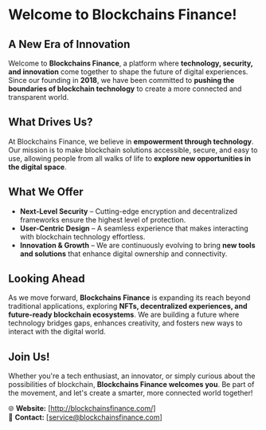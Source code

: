 # Welcome to Blockchains Finance!  

## A New Era of Innovation  

Welcome to **Blockchains Finance**, a platform where **technology, security, and innovation** come together to shape the future of digital experiences. Since our founding in **2018**, we have been committed to **pushing the boundaries of blockchain technology** to create a more connected and transparent world.  

## What Drives Us?  

At Blockchains Finance, we believe in **empowerment through technology**. Our mission is to make blockchain solutions accessible, secure, and easy to use, allowing people from all walks of life to **explore new opportunities in the digital space**.  

## What We Offer  

- **Next-Level Security** – Cutting-edge encryption and decentralized frameworks ensure the highest level of protection.  
- **User-Centric Design** – A seamless experience that makes interacting with blockchain technology effortless.  
- **Innovation & Growth** – We are continuously evolving to bring **new tools and solutions** that enhance digital ownership and connectivity.  

## Looking Ahead  

As we move forward, **Blockchains Finance** is expanding its reach beyond traditional applications, exploring **NFTs, decentralized experiences, and future-ready blockchain ecosystems**. We are building a future where technology bridges gaps, enhances creativity, and fosters new ways to interact with the digital world.  

## Join Us!  

Whether you're a tech enthusiast, an innovator, or simply curious about the possibilities of blockchain, **Blockchains Finance welcomes you**. Be part of the movement, and let's create a smarter, more connected world together!  

🌐 **Website:** [http://blockchainsfinance.com/]  
📩 **Contact:** [service@blockchainsfinance.com]  
